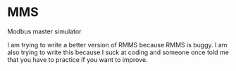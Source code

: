 # MMS
Modbus master simulator

I am trying to write a better version of RMMS because RMMS is buggy.
I am also trying to write this because I suck at coding and someone once told me that you have to practice if you want to improve.
